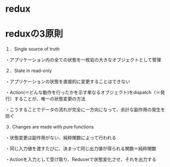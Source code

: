 # redux

# reduxの3原則

１．Single source of truth

・アプリケーション内の全ての状態を一枚岩の大きなオブジェクトとして管理

２．State in read-only

・アプリケーションの状態を直接的に変更することはできない

・Action(＝どんな動作を行ったかを示す単なるオブジェクト)をdispatch（＝発行）することが、唯一の状態変更の方法

・こうすることでデータの流れが完全に一方向になって、余計な副作用の発生を防ぐ

３. Changes are made with pure functions

・状態変更は副作用がない、純粋関数によって行われる

・同じ入力値を渡すたびに、決まって同じ出力値が得られる関数＝純粋関数

・Actionを入力として受け取り、Reducerで状態変化させ、それを出力する
